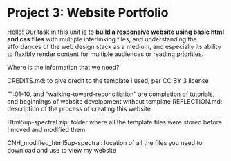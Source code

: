 # Project 3: Website Portfolio

Hello! Our task in this unit is to **build a responsive website using basic html and css files** with multiple interlinking files, and understanding the affordances of the web design stack as a medium, and especially its ability to flexibly render content for multiple audiences or reading priorities.

Where is the information that we need?

CREDITS.md: to give credit to the template I used, per CC BY 3 license

"":01-10, and “walking-toward-reconciliation” are completion of tutorials, and beginnings of website development without template
REFLECTION.md: description of the process of creating this website

Html5up-spectral.zip: folder where all the template files were stored before I moved and modified them

CNH_modified_html5up-spectral: location of all the files you need to download and use to view my website

